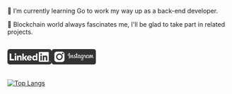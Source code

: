 🌱 I’m currently learning Go to work my way up as a back-end developer.

:metal: Blockchain world always fascinates me, I'll be glad to take part in related projects.

  
<br>
<a href="https://www.linkedin.com/in/e-amiri/" target="_blank"><img alt="LinkedIn" src="https://github.com/E-Amiri/E-Amiri/blob/main/LinkedIn-v2.png" width="100"></a><a href="https://www.instagram.com/ehsan.9891" target="_blank"><img alt="Instagram" src="https://github.com/E-Amiri/E-Amiri/blob/main/Instagram-v2.png" width="100"></a>
<br>

<br>

[![Top Langs](https://github-readme-stats.vercel.app/api/top-langs/?username=E-Amiri&theme=dark&layout=compact)](https://github.com/E-Amiri/E-Amiri)

<br>
